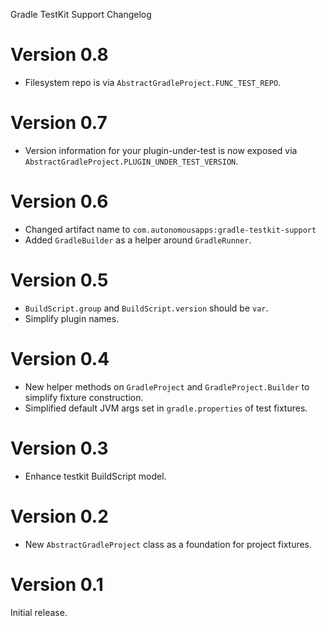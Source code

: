 Gradle TestKit Support Changelog

# Version 0.8
* Filesystem repo is via `AbstractGradleProject.FUNC_TEST_REPO`.

# Version 0.7
* Version information for your plugin-under-test is now exposed via `AbstractGradleProject.PLUGIN_UNDER_TEST_VERSION`.

# Version 0.6
* Changed artifact name to `com.autonomousapps:gradle-testkit-support`
* Added `GradleBuilder` as a helper around `GradleRunner`.

# Version 0.5
* `BuildScript.group` and `BuildScript.version` should be `var`.
* Simplify plugin names.

# Version 0.4
* New helper methods on `GradleProject` and `GradleProject.Builder` to simplify fixture construction.
* Simplified default JVM args set in `gradle.properties` of test fixtures.

# Version 0.3
* Enhance testkit BuildScript model.

# Version 0.2
* New `AbstractGradleProject` class as a foundation for project fixtures. 

# Version 0.1
Initial release.
